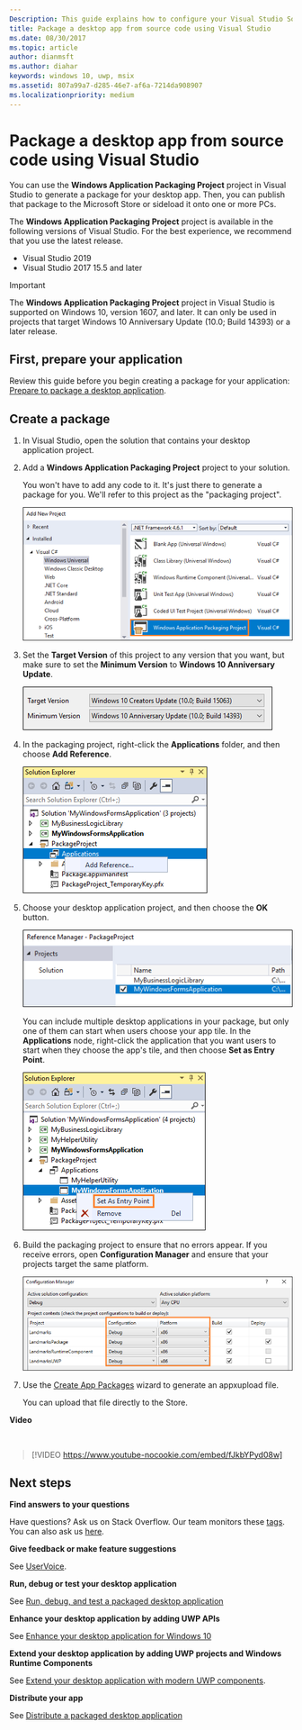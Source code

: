 ```yaml
---
Description: This guide explains how to configure your Visual Studio Solution to edit, debug, and package desktop application.
title: Package a desktop app from source code using Visual Studio
ms.date: 08/30/2017
ms.topic: article
author: dianmsft
ms.author: diahar
keywords: windows 10, uwp, msix
ms.assetid: 807a99a7-d285-46e7-af6a-7214da908907
ms.localizationpriority: medium
---
```


# Package a desktop app from source code using Visual Studio

You can use the **Windows Application Packaging Project** project in Visual Studio to generate a package for your desktop app. Then, you can publish that package to the Microsoft Store or sideload it onto one or more PCs.

The **Windows Application Packaging Project** project is available in the following versions of Visual Studio. For the best experience, we recommend that you use the latest release.

* Visual Studio 2019
* Visual Studio 2017 15.5 and later

> [!IMPORTANT]
> The **Windows Application Packaging Project** project in Visual Studio is supported on Windows 10, version 1607, and later. It can only be used in projects that target Windows 10 Anniversary Update (10.0; Build 14393) or a later release.

## First, prepare your application

Review this guide before you begin creating a package for your application: [Prepare to package a desktop application](desktop-to-uwp-prepare.md).

<a id="new-packaging-project"/>

## Create a package

1. In Visual Studio, open the solution that contains your desktop application project.

2. Add a **Windows Application Packaging Project** project to your solution.

   You won't have to add any code to it. It's just there to generate a package for you. We'll refer to this project as the "packaging project".

   ![Packaging project](images/packaging-project.png)

3. Set the **Target Version** of this project to any version that you want, but make sure to set the **Minimum Version** to **Windows 10 Anniversary Update**.

   ![Packaging version selector dialog box](images/packaging-version.png)

4. In the packaging project, right-click the **Applications** folder, and then choose **Add Reference**.

   ![Add Project Reference](images/add-project-reference.png)

5. Choose your desktop application project, and then choose the **OK** button.

   ![Desktop project](images/reference-project.png)

   You can include multiple desktop applications in your package, but only one of them can start when users choose your app tile. In the **Applications** node, right-click the application that you want users to start when they choose the app's tile, and then choose **Set as Entry Point**.

   ![Set entry point](images/entry-point-set.png)

6. Build the packaging project to ensure that no errors appear.  If you receive errors, open **Configuration Manager** and ensure that your projects target the same platform.

   ![Config manager](images/config-manager.png)

7. Use the [Create App Packages](https://docs.microsoft.com/windows/uwp/packaging/packaging-uwp-apps) wizard to generate an appxupload file.

   You can upload that file directly to the Store.

**Video**

&nbsp;
> [!VIDEO https://www.youtube-nocookie.com/embed/fJkbYPyd08w]

## Next steps

**Find answers to your questions**

Have questions? Ask us on Stack Overflow. Our team monitors these [tags](https://stackoverflow.com/questions/tagged/project-centennial+or+desktop-bridge). You can also ask us [here](https://social.msdn.microsoft.com/Forums/en-US/home?filter=alltypes&sort=relevancedesc&searchTerm=%5BDesktop%20Converter%5D).

**Give feedback or make feature suggestions**

See [UserVoice](https://wpdev.uservoice.com/forums/110705-universal-windows-platform/category/161895-desktop-bridge-centennial).

**Run, debug or test your desktop application**

See [Run, debug, and test a packaged desktop application](desktop-to-uwp-debug.md)

**Enhance your desktop application by adding UWP APIs**

See [Enhance your desktop application for Windows 10](https://docs.microsoft.com/windows/apps/desktop/modernize/desktop-to-uwp-enhance)

**Extend your desktop application by adding UWP projects and Windows Runtime Components**

See [Extend your desktop application with modern UWP components](https://docs.microsoft.com/windows/apps/desktop/modernize/desktop-to-uwp-extend).

**Distribute your app**

See [Distribute a packaged desktop application](https://docs.microsoft.com/windows/apps/desktop/modernize/desktop-to-uwp-distribute)
